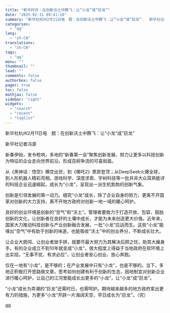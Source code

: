 ```yaml
---
title: "新华时评｜在创新沃土中腾飞：让“小龙”成“巨龙”"
date: "2025-02-11 09:41:10"
summary: "新华社杭州2月11日电　题：在创新沃土中腾飞：让“小龙”成“巨龙”　　新华社记者冯源　　新春伊始..."
categories:
  - "qq"
lang:
  - "zh-CN"
translations:
  - "zh-CN"
tags:
  - "qq"
menu: ""
thumbnail: ""
lead: ""
comments: false
authorbox: false
pager: true
toc: false
mathjax: false
sidebar: "right"
widgets:
  - "search"
  - "recent"
  - "taglist"
---
```


新华社杭州2月11日电　题：在创新沃土中腾飞：让“小龙”成“巨龙”

新华社记者冯源

新春伊始，发令枪响，多地的“新春第一会”聚焦创新发展，努力让更多以科技创新为特征的企业走向世界前沿，形成百舸争流的可喜局面。

从《黑神话：悟空》横空出世，到《哪吒2》票房登顶；从DeepSeek火爆全球，到人形机器人精彩亮相，游戏科学、深度求索、宇树科技等一批并非大众耳熟能详的科技企业迅速崛起，成长为“小龙”，呈现出一派生机勃勃的创新气象。

创新是引领发展的第一动力。细究“小龙”成长，除了企业自身的努力，更离不开国家对创新的大力支持，离不开地方政府对创新一地一域的暖心呵护。

良好的创业环境是创新的“空气”和“沃土”。管理者要致力于打造开放、包容、鼓励创新的文化，让创新者在良好的土壤中成长，才能为未来创造更大价值。近年来，国家大力推动科技创新与产业创新融合发展，一批“小龙”应运而生。这些“小龙”能嗅出“空气”中有助于创新的味道，也能吸收“沃土”中的创业养分，不断成长壮大。

让企业大胆闯、让创业者放手拼，就要尽最大努力为其解决后顾之忧，助其大展身手。有的企业成立不到10年就变成“小龙”，很大程度上得益于当地政府在软环境上出实招，“无事不扰、有求必应”，让创业者安心创业、放心奔跑。

仅在一地有“小龙”，是不够的；在产业发展中只有“小龙”，也是不够的。当下，多地正积极打开思路做文章，思考如何创建有利于创新的生态，因地制宜对创新企业进行暖心呵护，让自己的江河里能成长出更多的“小龙”，让“小龙”成“巨龙”。

“小龙”成长为弄潮的“巨龙”还需时日，也需呵护。期待越来越多的地方政府拿出更有力的措施，为更多“小龙”开辟一片海阔天空，早日成长为“巨龙”。（完）

[qq](https://new.qq.com/rain/a/20250211A023JX00)
